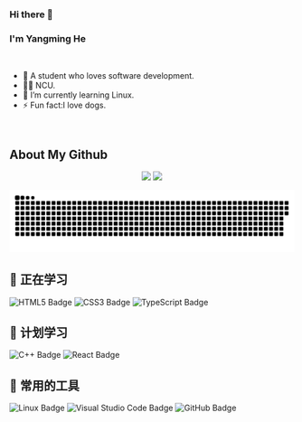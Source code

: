 <!--
**LinZui520/LinZui520** is a ✨ _special_ ✨ repository because its `README.md` (this file) appears on your GitHub profile.

Here are some ideas to get you started:

- 🔭 I’m currently working on ...
- 🌱 I’m currently learning ...
- 👯 I’m looking to collaborate on ...
- 🤔 I’m looking for help with ...
- 💬 Ask me about ...
- 📫 How to reach me: ...
- 😄 Pronouns: ...
- ⚡ Fun fact: ...
-->

### Hi there 👋

### I'm Yangming He
<br/>

- 🍒  A student who loves software development.
- 👨‍🎓  NCU.
- 🌱 I’m currently learning Linux.
- ⚡ Fun fact:I love dogs.

<br/>

## About My Github

<div align="center">
<img height='164' src="https://github-readme-stats-linzui520.vercel.app/api/top-langs/?username=LinZui520&layout=compact&langs_count=6&theme=cobalt" />
<img height='164' src="https://github-readme-stats-linzui520.vercel.app/api?username=LinZui520&show_icons=true&theme=cobalt" />
</div>  

![](https://raw.githubusercontent.com/LinZui520/LinZui520/output/github-contribution-grid-snake.svg)

## 💪 正在学习
![HTML5 Badge](https://img.shields.io/badge/HTML5-E34F26?logo=html5&logoColor=fff&style=flat)
![CSS3 Badge](https://img.shields.io/badge/CSS3-1572B6?logo=css3&logoColor=fff&style=flat)
![TypeScript Badge](https://img.shields.io/badge/TypeScript-3178C6?logo=typescript&logoColor=fff&style=flat)

## 🧠 计划学习
![C++ Badge](https://img.shields.io/badge/C%2B%2B-00599C?logo=cplusplus&logoColor=fff&style=flat)
![React Badge](https://img.shields.io/badge/React-61DAFB?logo=react&logoColor=000&style=flat)


## 🧰 常用的工具
![Linux Badge](https://img.shields.io/badge/Linux-FCC624?logo=linux&logoColor=000&style=flat)
![Visual Studio Code Badge](https://img.shields.io/badge/Visual%20Studio%20Code-007ACC?logo=visualstudiocode&logoColor=fff&style=flat)
![GitHub Badge](https://img.shields.io/badge/GitHub-181717?logo=github&logoColor=fff&style=flat)

